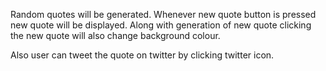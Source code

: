 Random quotes will be generated. Whenever new quote button is pressed new quote will be displayed. Along with generation of new quote clicking the new quote will also change background colour.

Also user can tweet the quote on twitter by clicking twitter icon.
